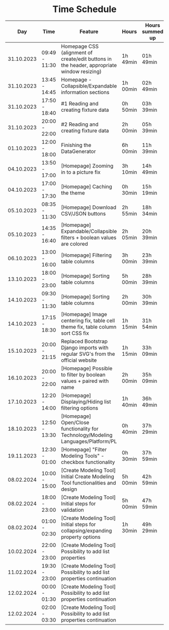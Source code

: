 <h1 align="center">Time Schedule</h1>

| Day        | Time          | Feature                                                                                    | Hours    | Hours summed up |
|------------|---------------|--------------------------------------------------------------------------------------------|----------|-----------------|
| 31.10.2023 | 09:49 - 11:30 | Homepage CSS (alignment of create/edit buttons in the header, appropriate window resizing) | 1h 49min | 01h 49min       |
| 31.10.2023 | 13:45 - 14:45 | Homepage - Collapsible/Expandable information sections                                     | 1h 00min | 02h 49min       |
| 31.10.2023 | 17:50 - 18:40 | #1 Reading and creating fixture data                                                       | 0h 50min | 03h 39min       |
| 31.10.2023 | 20:00 - 22:00 | #2 Reading and creating fixture data                                                       | 2h 00min | 05h 39min       |
| 01.10.2023 | 12:00 - 18:00 | Finishing the DataGenerator                                                                | 6h 00min | 11h 39min       |
| 04.10.2023 | 13:50 - 17:00 | [Homepage] Zooming in to a picture fix                                                     | 3h 10min | 14h 49min       |
| 04.10.2023 | 17:00 - 17:30 | [Homepage] Caching the theme                                                               | 0h 30min | 15h 19min       |
| 05.10.2023 | 08:35 - 11:30 | [Homepage] Download CSV/JSON buttons                                                       | 2h 55min | 18h 34min       |
| 05.10.2023 | 14:35 - 16:40 | [Homepage] Expandable/Collapsible filters + boolean values are colored                     | 2h 05min | 20h 39min       |
| 06.10.2023 | 13:00 - 16:00 | [Homepage] Filtering table columns                                                         | 3h 00min | 23h 39min       |
| 13.10.2023 | 18:00 - 23:00 | [Homepage] Sorting table columns                                                           | 5h 00min | 28h 39min       |
| 14.10.2023 | 09:30 - 11:30 | [Homepage] Sorting table columns                                                           | 2h 00min | 30h 39min       |
| 14.10.2023 | 17:15 - 18:30 | [Homepage] Image centering fix, table cell theme fix, table column sort CSS fix            | 1h 15min | 31h 54min       |
| 15.10.2023 | 20:00 - 21:15 | Replaced Bootstrap Django imports with regular SVG's from the official website             | 1h 15min | 33h 09min       |
| 16.10.2023 | 20:00 - 22:00 | [Homepage] Possible to filter by boolean values + paired with name                         | 2h 00min | 35h 09min       |
| 17.10.2023 | 12:20 - 14:00 | [Homepage] Displaying/Hiding list filtering options                                        | 1h 40min | 36h 49min       |
| 18.10.2023 | 12:50 - 13:30 | [Homepage] Open/Close functionality for Technology/Modeling Languages/Platform/PL          | 0h 40min | 37h 29min       |
| 19.11.2023 | 12:30 - 01:00 | [Homepage] "Filter Modeling Tools" - checkbox functionality                                | 0h 30min | 37h 59min       |
| 08.02.2024 | 10:00 - 15:00 | [Create Modeling Tool] Initial Create Modeling Tool functionalities and design             | 5h 00min | 42h 59min       |
| 08.02.2024 | 18:00 - 23:00 | [Create Modeling Tool] Initial steps for validation                                        | 5h 00min | 47h 59min       |
| 08.02.2024 | 01:00 - 02:30 | [Create Modeling Tool] Initial steps for collapsing/expanding property options             | 1h 30min | 49h 29min       |
| 10.02.2024 | 22:00 - 23:00 | [Create Modeling Tool] Possibility to add list properties                                  |          |                 |
| 11.02.2024 | 19:30 - 23:00 | [Create Modeling Tool] Possibility to add list properties continuation                     |          |                 |
| 12.02.2024 | 00:00 - 01:30 | [Create Modeling Tool] Possibility to add list properties continuation                     |          |                 |
| 12.02.2024 | 02:00 - 03:30 | [Create Modeling Tool] Possibility to add list properties continuation                     |          |                 |

